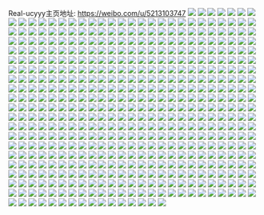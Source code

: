 Real-ucyyy主页地址: https://weibo.com/u/5213103747 
![](https://wx4.sinaimg.cn/mw2000/005GNEqvly1h90xjglosrj33342bcb2b.jpg) 
![](https://wx4.sinaimg.cn/mw2000/005GNEqvly1h90xin115pj315o3y8kjl.jpg) 
![](https://wx4.sinaimg.cn/mw2000/005GNEqvly1h90xioyp9nj30uk5xnkjm.jpg) 
![](https://wx4.sinaimg.cn/mw2000/005GNEqvly1h90xiy4z4sj32bc334qv5.jpg) 
![](https://wx4.sinaimg.cn/mw2000/005GNEqvly1h90xixemjkj32bc334x6p.jpg) 
![](https://wx4.sinaimg.cn/mw2000/005GNEqvly1h90xiqu295j32bc334e82.jpg) 
![](https://wx4.sinaimg.cn/mw2000/005GNEqvly1h90xirsni1j32bc3344qq.jpg) 
![](https://wx4.sinaimg.cn/mw2000/005GNEqvly1h90xj084mpj31400u04ao.jpg) 
![](https://wx4.sinaimg.cn/mw2000/005GNEqvly1h90xiultlpj33342bce82.jpg) 
![](https://wx4.sinaimg.cn/mw2000/005GNEqvly1h90xisuhm4j32bc334x6p.jpg) 
![](https://wx4.sinaimg.cn/mw2000/005GNEqvly1h90xitn9mej32bc334hdt.jpg) 
![](https://wx4.sinaimg.cn/mw2000/005GNEqvly1h90xivcz04j32bc334e81.jpg) 
![](https://wx4.sinaimg.cn/mw2000/005GNEqvly1h90xiw9igsj32bc3347wi.jpg) 
![](https://wx4.sinaimg.cn/mw2000/005GNEqvly1h90xizr36cj32bc3347wj.jpg) 
![](https://wx4.sinaimg.cn/mw2000/005GNEqvly1h90xj0l65aj30om1hcan5.jpg) 
![](https://wx4.sinaimg.cn/mw2000/005GNEqvly1h90xj16bp6j31400u00y6.jpg) 
![](https://wx4.sinaimg.cn/mw2000/005GNEqvly1h90xj1u6erj33342bcnpd.jpg) 
![](https://wx4.sinaimg.cn/mw2000/005GNEqvly1h90xj2u2cqj33342bc7wi.jpg) 
![](https://wx4.sinaimg.cn/mw2000/005GNEqvly1h8oac8srnwj30u0140tl2.jpg) 
![](https://wx4.sinaimg.cn/mw2000/005GNEqvly1h8m4db58a7j30u0140whz.jpg) 
![](https://wx4.sinaimg.cn/mw2000/005GNEqvly1h8m4dbm2thj30u0140jvz.jpg) 
![](https://wx4.sinaimg.cn/mw2000/005GNEqvly1h8m4dc5hr2j31400u07bw.jpg) 
![](https://wx4.sinaimg.cn/mw2000/005GNEqvly1h8m4dcl62qj30u0140jwz.jpg) 
![](https://wx4.sinaimg.cn/mw2000/005GNEqvly1h8m4dd1dmej31400u0n33.jpg) 
![](https://wx4.sinaimg.cn/mw2000/005GNEqvly1h8m4gp9rhqj31400u0q6b.jpg) 
![](https://wx4.sinaimg.cn/mw2000/005GNEqvly1h8m4ddfxqdj30u0140got.jpg) 
![](https://wx4.sinaimg.cn/mw2000/005GNEqvly1h8m4de0gs4j30u014077h.jpg) 
![](https://wx4.sinaimg.cn/mw2000/005GNEqvly1h8m4ejxhgfj31hc0omgqg.jpg) 
![](https://wx4.sinaimg.cn/mw2000/005GNEqvly1h8m4defkupj30u0140gr3.jpg) 
![](https://wx4.sinaimg.cn/mw2000/005GNEqvly1h8m4descmsj31400u078z.jpg) 
![](https://wx4.sinaimg.cn/mw2000/005GNEqvly1h8m4dfihmyj30u014011b.jpg) 
![](https://wx4.sinaimg.cn/mw2000/005GNEqvly1h8m4dfv1r9j31400u0dk7.jpg) 
![](https://wx4.sinaimg.cn/mw2000/005GNEqvly1h8m4dgneltj30u0140n1r.jpg) 
![](https://wx4.sinaimg.cn/mw2000/005GNEqvly1h8m4dh359oj31400u07b5.jpg) 
![](https://wx4.sinaimg.cn/mw2000/005GNEqvly1h8m4eko3g2j30u01400y2.jpg) 
![](https://wx4.sinaimg.cn/mw2000/005GNEqvly1h8m4el67d0j30u0140acy.jpg) 
![](https://wx4.sinaimg.cn/mw2000/005GNEqvly1h8m4elljzoj30u014043y.jpg) 
![](https://wx4.sinaimg.cn/mw2000/005GNEqvly1h8gduqnuklj30u0140afr.jpg) 
![](https://wx4.sinaimg.cn/mw2000/005GNEqvly1h8gdur3navj30u0140q6c.jpg) 
![](https://wx4.sinaimg.cn/mw2000/005GNEqvly1h8gdurh87fj31400u0dib.jpg) 
![](https://wx4.sinaimg.cn/mw2000/005GNEqvly1h8gduruss5j30u0140n1q.jpg) 
![](https://wx4.sinaimg.cn/mw2000/005GNEqvly1h8gduqa6mhj30u015tn50.jpg) 
![](https://wx4.sinaimg.cn/mw2000/005GNEqvly1h8gdwinbifj30u01400yv.jpg) 
![](https://wx4.sinaimg.cn/mw2000/005GNEqvly1h8gdwiy9zvj31400u076z.jpg) 
![](https://wx4.sinaimg.cn/mw2000/005GNEqvly1h8gdwjgzidj30u0140jvg.jpg) 
![](https://wx4.sinaimg.cn/mw2000/005GNEqvly1h8gdwjz3nfj30u0140n3w.jpg) 
![](https://wx4.sinaimg.cn/mw2000/005GNEqvly1h89msdqx9nj30u0140tm7.jpg) 
![](https://wx4.sinaimg.cn/mw2000/005GNEqvly1h89mseetsjj30u0140gzz.jpg) 
![](https://wx4.sinaimg.cn/mw2000/005GNEqvly1h89msfqlksj32bc334b2a.jpg) 
![](https://wx4.sinaimg.cn/mw2000/005GNEqvly1h89msmiogvj33k02o0hdv.jpg) 
![](https://wx4.sinaimg.cn/mw2000/005GNEqvly1h89mss40c7j32bc3344qq.jpg) 
![](https://wx4.sinaimg.cn/mw2000/005GNEqvly1h89msxsq8ej33342bcu0y.jpg) 
![](https://wx4.sinaimg.cn/mw2000/005GNEqvly1h89mt2xovtj32bc3341ky.jpg) 
![](https://wx4.sinaimg.cn/mw2000/005GNEqvly1h89mt9amfjj32bc334npe.jpg) 
![](https://wx4.sinaimg.cn/mw2000/005GNEqvly1h89mtl3yb1j32bc334b2a.jpg) 
![](https://wx4.sinaimg.cn/mw2000/005GNEqvly1h89mtlreynj31hc0omtgd.jpg) 
![](https://wx4.sinaimg.cn/mw2000/005GNEqvly1h89mtpvq3bj32bc334b2b.jpg) 
![](https://wx4.sinaimg.cn/mw2000/005GNEqvly1h89mtvjuazj32b0340u0x.jpg) 
![](https://wx4.sinaimg.cn/mw2000/005GNEqvly1h89mtzk44oj329l340x6p.jpg) 
![](https://wx4.sinaimg.cn/mw2000/005GNEqvly1h89mu0ozgmj30u0140gwx.jpg) 
![](https://wx4.sinaimg.cn/mw2000/005GNEqvly1h89mu2if67j33342bcqv6.jpg) 
![](https://wx4.sinaimg.cn/mw2000/005GNEqvly1h89muarh45j32bc334b2a.jpg) 
![](https://wx4.sinaimg.cn/mw2000/005GNEqvly1h89muccejkj33342bcb2b.jpg) 
![](https://wx4.sinaimg.cn/mw2000/005GNEqvly1h89mudi4ctj30u0140k26.jpg) 
![](https://wx4.sinaimg.cn/mw2000/005GNEqvly1h7syxduov3j30u0140n5q.jpg) 
![](https://wx4.sinaimg.cn/mw2000/005GNEqvly1h7syxdjq68j30u014011h.jpg) 
![](https://wx4.sinaimg.cn/mw2000/005GNEqvly1h7sca38lz4j30u014011h.jpg) 
![](https://wx4.sinaimg.cn/mw2000/005GNEqvly1h7scaah6coj32bc334e82.jpg) 
![](https://wx4.sinaimg.cn/mw2000/005GNEqvly1h7sca3tbl4j32tc240e81.jpg) 
![](https://wx4.sinaimg.cn/mw2000/005GNEqvly1h7sca4xv8rj33342bchdu.jpg) 
![](https://wx4.sinaimg.cn/mw2000/005GNEqvly1h7sca5hn8kj30u00u0qbu.jpg) 
![](https://wx4.sinaimg.cn/mw2000/005GNEqvly1h7sca6k7voj33342bcb2a.jpg) 
![](https://wx4.sinaimg.cn/mw2000/005GNEqvly1h7sca80ysoj32o03k0qv6.jpg) 
![](https://wx4.sinaimg.cn/mw2000/005GNEqvly1h7sca8icxvj30om1hcwmk.jpg) 
![](https://wx4.sinaimg.cn/mw2000/005GNEqvly1h7sca9cfccj32bc3344qq.jpg) 
![](https://wx4.sinaimg.cn/mw2000/005GNEqvly1h7godma1k5j30u00wj0tw.jpg) 
![](https://wx4.sinaimg.cn/mw2000/005GNEqvly1h7godmlcd2j30u01t0n00.jpg) 
![](https://wx4.sinaimg.cn/mw2000/005GNEqvly1h79kdbxx81j33342bcu0x.jpg) 
![](https://wx4.sinaimg.cn/mw2000/005GNEqvly1h79kdckf82j33342bctbe.jpg) 
![](https://wx4.sinaimg.cn/mw2000/005GNEqvly1h79kdd9yw0j33342bc1ky.jpg) 
![](https://wx4.sinaimg.cn/mw2000/005GNEqvly1h79kddnbrpj30u014075l.jpg) 
![](https://wx4.sinaimg.cn/mw2000/005GNEqvly1h6mrsz7fpmj32tc240hdv.jpg) 
![](https://wx4.sinaimg.cn/mw2000/005GNEqvly1h6mrt0xwxbj32tc240qv6.jpg) 
![](https://wx4.sinaimg.cn/mw2000/005GNEqvly1h6mrt1gf2qj31400u0gvt.jpg) 
![](https://wx4.sinaimg.cn/mw2000/005GNEqvly1h6mrt37jmqj33402c04fq.jpg) 
![](https://wx4.sinaimg.cn/mw2000/005GNEqvly1h6mrt4583gj33342bc0xw.jpg) 
![](https://wx4.sinaimg.cn/mw2000/005GNEqvly1h6mrt6jsu2j33342bcb29.jpg) 
![](https://wx4.sinaimg.cn/mw2000/005GNEqvly1h6mrt6zgk6j31400u04bj.jpg) 
![](https://wx4.sinaimg.cn/mw2000/005GNEqvly1h6mrt7mbb3j32bc334hdt.jpg) 
![](https://wx4.sinaimg.cn/mw2000/005GNEqvly1h6mrt8e9y5j32tc240npd.jpg) 
![](https://wx4.sinaimg.cn/mw2000/005GNEqvly1h6kx5dwt8oj32bc334au3.jpg) 
![](https://wx4.sinaimg.cn/mw2000/005GNEqvly1h6kx5eb6muj31400u0gyj.jpg) 
![](https://wx4.sinaimg.cn/mw2000/005GNEqvly1h6kx5fmqjmj33342bckjm.jpg) 
![](https://wx4.sinaimg.cn/mw2000/005GNEqvly1h6kx5g277ij30u00mk0ue.jpg) 
![](https://wx4.sinaimg.cn/mw2000/005GNEqvly1h6kx5gfhbnj31400u0abf.jpg) 
![](https://wx4.sinaimg.cn/mw2000/005GNEqvly1h6kx5gpyhij30u0140wn7.jpg) 
![](https://wx4.sinaimg.cn/mw2000/005GNEqvly1h6kx5i37saj32bc334aet.jpg) 
![](https://wx4.sinaimg.cn/mw2000/005GNEqvly1h6kx5j5m3sj32bc334n18.jpg) 
![](https://wx4.sinaimg.cn/mw2000/005GNEqvly1h6kx5jk4wbj30u01t0wkj.jpg) 
![](https://wx4.sinaimg.cn/mw2000/005GNEqvly1h6kx5kwta9j33342bcwqw.jpg) 
![](https://wx4.sinaimg.cn/mw2000/005GNEqvly1h6kx5n2xm3j32bc334npe.jpg) 
![](https://wx4.sinaimg.cn/mw2000/005GNEqvly1h6kx5o8vx3j33342bcdpj.jpg) 
![](https://wx4.sinaimg.cn/mw2000/005GNEqvly1h6kx67bh5qj30u01t0n08.jpg) 
![](https://wx4.sinaimg.cn/mw2000/005GNEqvly1h6ei6hwi2nj31400u0dt7.jpg) 
![](https://wx4.sinaimg.cn/mw2000/005GNEqvly1h6ei6ib269j31400u0mzh.jpg) 
![](https://wx4.sinaimg.cn/mw2000/005GNEqvly1h6ei6incvlj30qo0u0t98.jpg) 
![](https://wx4.sinaimg.cn/mw2000/005GNEqvly1h5kg87iix9j31be0zkwp5.jpg) 
![](https://wx4.sinaimg.cn/mw2000/005GNEqvly1h5kg87sqd2j30vv0zk486.jpg) 
![](https://wx4.sinaimg.cn/mw2000/005GNEqvly1h58z1zzfsuj30u00u4ago.jpg) 
![](https://wx4.sinaimg.cn/mw2000/005GNEqvly1h538n3wvwzj31r80zkdnr.jpg) 
![](https://wx4.sinaimg.cn/mw2000/005GNEqvly1h538n4v27xj33342bcb29.jpg) 
![](https://wx4.sinaimg.cn/mw2000/005GNEqvly1h538n59vj5j30u00e6ado.jpg) 
![](https://wx4.sinaimg.cn/mw2000/005GNEqvly1h538n5y10nj32gu1xex6p.jpg) 
![](https://wx4.sinaimg.cn/mw2000/005GNEqvly1h538n6a4qwj30u01t0q9s.jpg) 
![](https://wx4.sinaimg.cn/mw2000/005GNEqvly1h538n6h0euj30u00hejx9.jpg) 
![](https://wx4.sinaimg.cn/mw2000/005GNEqvly1h538n6p34wj30u01t0gsf.jpg) 
![](https://wx4.sinaimg.cn/mw2000/005GNEqvly1h538n8c498j33342bcx6q.jpg) 
![](https://wx4.sinaimg.cn/mw2000/005GNEqvly1h538n9ulwgj31hc0ongww.jpg) 
![](https://wx4.sinaimg.cn/mw2000/005GNEqvly1h538na77r3j30u01t0gvt.jpg) 
![](https://wx4.sinaimg.cn/mw2000/005GNEqvly1h538o2jq37j32bc334qv6.jpg) 
![](https://wx4.sinaimg.cn/mw2000/005GNEqvly1h538o35858j30on1hck6a.jpg) 
![](https://wx4.sinaimg.cn/mw2000/005GNEqvly1h538o44c7aj33342bc7wi.jpg) 
![](https://wx4.sinaimg.cn/mw2000/005GNEqvly1h4z5tcm298j30u01t07cw.jpg) 
![](https://wx4.sinaimg.cn/mw2000/005GNEqvly1h4v4qn2zbbj31be0zkwou.jpg) 
![](https://wx4.sinaimg.cn/mw2000/005GNEqvly1h4pyzk6ydij30u01t0n1w.jpg) 
![](https://wx4.sinaimg.cn/mw2000/005GNEqvly1h4kn1nvzesj30u019qdnc.jpg) 
![](https://wx4.sinaimg.cn/mw2000/005GNEqvly1h3rpk7gql8j30wv0pwdns.jpg) 
![](https://wx4.sinaimg.cn/mw2000/005GNEqvly1h234g38zejj30u01hcqe3.jpg) 
![](https://wx4.sinaimg.cn/mw2000/005GNEqvly1h1nfqekba4j33342bc1ky.jpg) 
![](https://wx4.sinaimg.cn/mw2000/005GNEqvly1h1byj7n9vgj31z418g7wh.jpg) 
![](https://wx4.sinaimg.cn/mw2000/005GNEqvly1gzjrt6ddqhj30zk1ben5h.jpg) 
![](https://wx4.sinaimg.cn/mw2000/005GNEqvly1gymkausux2j33342bcx6p.jpg) 
![](https://wx4.sinaimg.cn/mw2000/005GNEqvly1gymkawaix0j33342bc7wj.jpg) 
![](https://wx4.sinaimg.cn/mw2000/005GNEqvly1gymkaxxopvj31jt22eqv6.jpg) 
![](https://wx4.sinaimg.cn/mw2000/005GNEqvly1gymkaz5rxuj33342bc1kz.jpg) 
![](https://wx4.sinaimg.cn/mw2000/005GNEqvly1gymkazlwffj30u0140qfn.jpg) 
![](https://wx4.sinaimg.cn/mw2000/005GNEqvly1gymkb0gp75j32bc334hdu.jpg) 
![](https://wx4.sinaimg.cn/mw2000/005GNEqvly1gymkb1ufsgj32bc334e82.jpg) 
![](https://wx4.sinaimg.cn/mw2000/005GNEqvly1gymkb4jyjwj33342bchdw.jpg) 
![](https://wx4.sinaimg.cn/mw2000/005GNEqvly1gymkb56bqgj30u01407o4.jpg) 
![](https://wx4.sinaimg.cn/mw2000/005GNEqvly1gymkb67mt6j30on1hcjz3.jpg) 
![](https://wx4.sinaimg.cn/mw2000/005GNEqvly1gymkb70hzdj31hc0onn71.jpg) 
![](https://wx4.sinaimg.cn/mw2000/005GNEqvly1gymkb78ma5j30u01400zy.jpg) 
![](https://wx4.sinaimg.cn/mw2000/005GNEqvly1gymkb83128j33342bcnpe.jpg) 
![](https://wx4.sinaimg.cn/mw2000/005GNEqvly1gymkb8zi8kj31jk2b4qv5.jpg) 
![](https://wx4.sinaimg.cn/mw2000/005GNEqvly1gymkb9ao3tj31400u0tfj.jpg) 
![](https://wx4.sinaimg.cn/mw2000/005GNEqvly1gymkba1mcmj33342bce82.jpg) 
![](https://wx4.sinaimg.cn/mw2000/005GNEqvly1gymkbae0u0j31400u0q8g.jpg) 
![](https://wx4.sinaimg.cn/mw2000/005GNEqvly1gymkbb3d9bj33342bc000.jpg) 
![](https://wx4.sinaimg.cn/mw2000/005GNEqvly1gvhfl4u93qj61t00u014802.jpg) 
![](https://wx4.sinaimg.cn/mw2000/005GNEqvly1gurovctokuj61400u0dr202.jpg) 
![](https://wx4.sinaimg.cn/mw2000/005GNEqvly1gufbweqczwj62bc334hdu02.jpg) 
![](https://wx4.sinaimg.cn/mw2000/005GNEqvly1gufbwhdxcfj32bc334kjm.jpg) 
![](https://wx4.sinaimg.cn/mw2000/005GNEqvly1gu0c09yv5sj60u014079f02.jpg) 
![](https://wx4.sinaimg.cn/mw2000/005GNEqvly1gs3symcjn0j60u01t0qdz02.jpg) 
![](https://wx4.sinaimg.cn/mw2000/005GNEqvly1gr9zkl6c73j30u01t0djz.jpg) 
![](https://wx4.sinaimg.cn/mw2000/005GNEqvly1gr9zlhrpnyj30w70u047d.jpg) 
![](https://wx4.sinaimg.cn/mw2000/005GNEqvly1gqzmizev8yj30u01407nz.jpg) 
![](https://wx4.sinaimg.cn/mw2000/005GNEqvly1gqzmizykcfj30u0140dyh.jpg) 
![](https://wx4.sinaimg.cn/mw2000/005GNEqvly1gqzmj2jyg5j32bc334u0x.jpg) 
![](https://wx4.sinaimg.cn/mw2000/005GNEqvly1gpqnji83j4j33342bcu0y.jpg) 
![](https://wx4.sinaimg.cn/mw2000/005GNEqvly1gpqnjjb5yej33342bcu0x.jpg) 
![](https://wx4.sinaimg.cn/mw2000/005GNEqvly1gpqnjkcllnj33342bc7wi.jpg) 
![](https://wx4.sinaimg.cn/mw2000/005GNEqvly1gpqnjn4mgyj30r60cjwgg.jpg) 
![](https://wx4.sinaimg.cn/mw2000/005GNEqvly1gpqnjo2yrdj33342bc7wi.jpg) 
![](https://wx4.sinaimg.cn/mw2000/005GNEqvly1gpqnk1ytdfj30u0140h7w.jpg) 
![](https://wx4.sinaimg.cn/mw2000/005GNEqvly1gpjnfswrwtj30u01404qp.jpg) 
![](https://wx4.sinaimg.cn/mw2000/005GNEqvly1gpgtdwwadij30u0140dyx.jpg) 
![](https://wx4.sinaimg.cn/mw2000/005GNEqvly1gp91afa4uej30u0140gsb.jpg) 
![](https://wx4.sinaimg.cn/mw2000/005GNEqvly1gp91afxiw6j31400u0afi.jpg) 
![](https://wx4.sinaimg.cn/mw2000/005GNEqvly1gp5pu6kvzej31400u00wc.jpg) 
![](https://wx4.sinaimg.cn/mw2000/005GNEqvly1gp5pu7atpoj30u014078w.jpg) 
![](https://wx4.sinaimg.cn/mw2000/005GNEqvly1gp5pu7ni5fj30u01t0doh.jpg) 
![](https://wx4.sinaimg.cn/mw2000/005GNEqvly1gp5pu8d3fyj30u0140ae7.jpg) 
![](https://wx4.sinaimg.cn/mw2000/005GNEqvly1gp5pu927npj30u00u0jvu.jpg) 
![](https://wx4.sinaimg.cn/mw2000/005GNEqvly1gp5pu9ongzj31400u0wj1.jpg) 
![](https://wx4.sinaimg.cn/mw2000/005GNEqvly1gox4by0uf5j30u01407a8.jpg) 
![](https://wx4.sinaimg.cn/mw2000/005GNEqvly1gox4bze26uj30gj0r377e.jpg) 
![](https://wx4.sinaimg.cn/mw2000/005GNEqvly1gox4en970dj30u014077e.jpg) 
![](https://wx4.sinaimg.cn/mw2000/005GNEqvly1gox4evawbvj30u014042a.jpg) 
![](https://wx4.sinaimg.cn/mw2000/005GNEqvly1gox4evpa4gj317u0oowkk.jpg) 
![](https://wx4.sinaimg.cn/mw2000/005GNEqvly1gox4f3f1zdj30u0140afg.jpg) 
![](https://wx4.sinaimg.cn/mw2000/005GNEqvly1govarae2sqj30u014077e.jpg) 
![](https://wx4.sinaimg.cn/mw2000/005GNEqvly1govarb2gcoj30u01huter.jpg) 
![](https://wx4.sinaimg.cn/mw2000/005GNEqvly1gom0jmibqlj32bc334x6p.jpg) 
![](https://wx4.sinaimg.cn/mw2000/005GNEqvly1gom0jo461yj33342bcx6p.jpg) 
![](https://wx4.sinaimg.cn/mw2000/005GNEqvly1gom0jpo20rj33342bcb2b.jpg) 
![](https://wx4.sinaimg.cn/mw2000/005GNEqvly1gom0jqw3v6j32bc334x6r.jpg) 
![](https://wx4.sinaimg.cn/mw2000/005GNEqvly1godzr2kkkfj31a229vkfr.jpg) 
![](https://wx4.sinaimg.cn/mw2000/005GNEqvly1godzr3ay53j30vq16c1kx.jpg) 
![](https://wx4.sinaimg.cn/mw2000/005GNEqvly1godzr4405aj31c21c2b29.jpg) 
![](https://wx4.sinaimg.cn/mw2000/005GNEqvly1godzr4yud3j315o15oe81.jpg) 
![](https://wx4.sinaimg.cn/mw2000/005GNEqvly1godzr5w2bkj315o15o7wh.jpg) 
![](https://wx4.sinaimg.cn/mw2000/005GNEqvly1godzr67t9oj30u00u07hl.jpg) 
![](https://wx4.sinaimg.cn/mw2000/005GNEqvly1godzr7dudwj315o1jke81.jpg) 
![](https://wx4.sinaimg.cn/mw2000/005GNEqvly1godzr81se9j315o1jkb29.jpg) 
![](https://wx4.sinaimg.cn/mw2000/005GNEqvly1godzr8sxt3j315o1jkhdt.jpg) 
![](https://wx4.sinaimg.cn/mw2000/005GNEqvly1go8tyjyhptj30zk0qota7.jpg) 
![](https://wx4.sinaimg.cn/mw2000/005GNEqvly1go0pz2t5qjj30u01t0n07.jpg) 
![](https://wx4.sinaimg.cn/mw2000/005GNEqvly1gmm9dpr040j30u00zwaeu.jpg) 
![](https://wx4.sinaimg.cn/mw2000/005GNEqvly1gmm9dqf0vvj30ho0x3jta.jpg) 
![](https://wx4.sinaimg.cn/mw2000/005GNEqvly1gmm9drar6uj30u0140n03.jpg) 
![](https://wx4.sinaimg.cn/mw2000/005GNEqvly1gmm9dscw4bj30u0140jwv.jpg) 
![](https://wx4.sinaimg.cn/mw2000/005GNEqvly1gmm9dx5jlgj31400u00vh.jpg) 
![](https://wx4.sinaimg.cn/mw2000/005GNEqvly1gmm9du6wm2j30u014041g.jpg) 
![](https://wx4.sinaimg.cn/mw2000/005GNEqvly1gmm9duyo25j30tu106dkb.jpg) 
![](https://wx4.sinaimg.cn/mw2000/005GNEqvly1gmm9dybcp7j30u00xrgo2.jpg) 
![](https://wx4.sinaimg.cn/mw2000/005GNEqvly1gmm9erhbc9j30j60j6jsp.jpg) 
![](https://wx4.sinaimg.cn/mw2000/005GNEqvly1gm8pezmra6j33342bckjl.jpg) 
![](https://wx4.sinaimg.cn/mw2000/005GNEqvly1gm8pf09786j33342bckdd.jpg) 
![](https://wx4.sinaimg.cn/mw2000/005GNEqvly1gm8pf1ctk5j30on1hcwx6.jpg) 
![](https://wx4.sinaimg.cn/mw2000/005GNEqvly1gm8pf2oy0kj32bc334b2a.jpg) 
![](https://wx4.sinaimg.cn/mw2000/005GNEqvly1gm8pf3p03lj30u0140b29.jpg) 
![](https://wx4.sinaimg.cn/mw2000/005GNEqvly1gm8pf4q6ugj30u0140b29.jpg) 
![](https://wx4.sinaimg.cn/mw2000/005GNEqvgy1gm4wcgknpoj315o1jkx6q.jpg) 
![](https://wx4.sinaimg.cn/mw2000/005GNEqvly1gm2e1v0pqfj30u01t04et.jpg) 
![](https://wx4.sinaimg.cn/mw2000/005GNEqvly1gltj2m5f3bj30u010d0x8.jpg) 
![](https://wx4.sinaimg.cn/mw2000/005GNEqvly1gltj2n1waij30u00z7djy.jpg) 
![](https://wx4.sinaimg.cn/mw2000/005GNEqvly1gltj2o29oyj30u01t0786.jpg) 
![](https://wx4.sinaimg.cn/mw2000/005GNEqvly1glnerl37eoj31400u0dka.jpg) 
![](https://wx4.sinaimg.cn/mw2000/005GNEqvly1glnepqfix0j30u00vhwgv.jpg) 
![](https://wx4.sinaimg.cn/mw2000/005GNEqvly1glneprgac0j31400u0wpb.jpg) 
![](https://wx4.sinaimg.cn/mw2000/005GNEqvly1glneps4ub2j30u0140dlf.jpg) 
![](https://wx4.sinaimg.cn/mw2000/005GNEqvly1glnepsu9zvj30u0140te8.jpg) 
![](https://wx4.sinaimg.cn/mw2000/005GNEqvly1glnepthzmej31400u0dlf.jpg) 
![](https://wx4.sinaimg.cn/mw2000/005GNEqvly1glnepuenfrj30u0140q93.jpg) 
![](https://wx4.sinaimg.cn/mw2000/005GNEqvly1glnepv7tblj31ga0u0wmh.jpg) 
![](https://wx4.sinaimg.cn/mw2000/005GNEqvly1glnepwf7o8j30u0140dla.jpg) 
![](https://wx4.sinaimg.cn/mw2000/005GNEqvly1glnepxg1d1j30u0140qa5.jpg) 
![](https://wx4.sinaimg.cn/mw2000/005GNEqvly1glnepy2hn7j30u0140wlo.jpg) 
![](https://wx4.sinaimg.cn/mw2000/005GNEqvly1glnepymmicj30u0140104.jpg) 
![](https://wx4.sinaimg.cn/mw2000/005GNEqvly1glnepzgo19j31400u0ds0.jpg) 
![](https://wx4.sinaimg.cn/mw2000/005GNEqvly1glneq07u4hj31400u0tfh.jpg) 
![](https://wx4.sinaimg.cn/mw2000/005GNEqvly1gl6c4v4hjrj31uy2sy7wj.jpg) 
![](https://wx4.sinaimg.cn/mw2000/005GNEqvly1gl6c4wzrb5j34g03bke85.jpg) 
![](https://wx4.sinaimg.cn/mw2000/005GNEqvly1gl6c4ympd7j32bc334hdv.jpg) 
![](https://wx4.sinaimg.cn/mw2000/005GNEqvly1gkzdxkq1r2j30u0140n10.jpg) 
![](https://wx4.sinaimg.cn/mw2000/005GNEqvly1gkzdxlc99qj30u0140wi6.jpg) 
![](https://wx4.sinaimg.cn/mw2000/005GNEqvly1gkzdxlxbkuj30u0140taq.jpg) 
![](https://wx4.sinaimg.cn/mw2000/005GNEqvly1gkzdxmd0afj31400u00ve.jpg) 
![](https://wx4.sinaimg.cn/mw2000/005GNEqvly1gkzdxmxkudj30u0140acl.jpg) 
![](https://wx4.sinaimg.cn/mw2000/005GNEqvly1gkzdxno2pcj30u0140gom.jpg) 
![](https://wx4.sinaimg.cn/mw2000/005GNEqvly1gkzdxos4chj31400u0ten.jpg) 
![](https://wx4.sinaimg.cn/mw2000/005GNEqvly1gkzdxpmf93j30u00u078b.jpg) 
![](https://wx4.sinaimg.cn/mw2000/005GNEqvly1gkzdxqyli8j30u014043y.jpg) 
![](https://wx4.sinaimg.cn/mw2000/005GNEqvly1gkq6ygvdxqj30u01t0jwl.jpg) 
![](https://wx4.sinaimg.cn/mw2000/005GNEqvly1gknlcrjwqqj30u0140dqo.jpg) 
![](https://wx4.sinaimg.cn/mw2000/005GNEqvly1gknlcsheckj30u0140q6b.jpg) 
![](https://wx4.sinaimg.cn/mw2000/005GNEqvly1gknlct6sk7j30u014079l.jpg) 
![](https://wx4.sinaimg.cn/mw2000/005GNEqvly1gknlctve2hj30u01400vf.jpg) 
![](https://wx4.sinaimg.cn/mw2000/005GNEqvly1gknlcunnlnj30u0140q80.jpg) 
![](https://wx4.sinaimg.cn/mw2000/005GNEqvly1gknld7x1f2j30u01070xc.jpg) 
![](https://wx4.sinaimg.cn/mw2000/005GNEqvly1gknlcvas85j30u01hc42a.jpg) 
![](https://wx4.sinaimg.cn/mw2000/005GNEqvly1gknlcw44dkj30u01400wi.jpg) 
![](https://wx4.sinaimg.cn/mw2000/005GNEqvly1gknlcx2zk4j30u0140475.jpg) 
![](https://wx4.sinaimg.cn/mw2000/005GNEqvly1gknlcxvgeqj30u0140dkp.jpg) 
![](https://wx4.sinaimg.cn/mw2000/005GNEqvly1gknlet22x0j30r612tqb6.jpg) 
![](https://wx4.sinaimg.cn/mw2000/005GNEqvly1gkin9ybun5j30u0140wia.jpg) 
![](https://wx4.sinaimg.cn/mw2000/005GNEqvly1gki5o59i2jj31vr2ioe83.jpg) 
![](https://wx4.sinaimg.cn/mw2000/005GNEqvly1gki5o74g7fj31vr2iokjn.jpg) 
![](https://wx4.sinaimg.cn/mw2000/005GNEqvly1gki5o9ni6ej31vr2iou0z.jpg) 
![](https://wx4.sinaimg.cn/mw2000/005GNEqvly1gki5od5tqxj33342bc4qt.jpg) 
![](https://wx4.sinaimg.cn/mw2000/005GNEqvly1gki5of6magj33342bc1l1.jpg) 
![](https://wx4.sinaimg.cn/mw2000/005GNEqvly1gki5ogwztij33bk4g0b2d.jpg) 
![](https://wx4.sinaimg.cn/mw2000/005GNEqvly1gki5oilas7j33bk4g07wk.jpg) 
![](https://wx4.sinaimg.cn/mw2000/005GNEqvly1gki5okfzwaj32io1w0qv6.jpg) 
![](https://wx4.sinaimg.cn/mw2000/005GNEqvly1gki5olfmdgj32bc334hdu.jpg) 
![](https://wx4.sinaimg.cn/mw2000/005GNEqvly1gkdk9x1tnfj30u019016s.jpg) 
![](https://wx4.sinaimg.cn/mw2000/005GNEqvly1gkdk9xms0ij315o1jkx6p.jpg) 
![](https://wx4.sinaimg.cn/mw2000/005GNEqvly1gkdk9xz2cnj30u0140gvl.jpg) 
![](https://wx4.sinaimg.cn/mw2000/005GNEqvly1gkdk9ylokij315o1jkhdt.jpg) 
![](https://wx4.sinaimg.cn/mw2000/005GNEqvly1gkdk9z9lhgj315o1jl7wh.jpg) 
![](https://wx4.sinaimg.cn/mw2000/005GNEqvly1gkdk9zn71dj30u01hcwxd.jpg) 
![](https://wx4.sinaimg.cn/mw2000/005GNEqvly1gkdka0rugwj31jk15o4qq.jpg) 
![](https://wx4.sinaimg.cn/mw2000/005GNEqvly1gkdka1dyy5j315o1jk1kx.jpg) 
![](https://wx4.sinaimg.cn/mw2000/005GNEqvly1gkdka1rs0cj30k60k60uf.jpg) 
![](https://wx4.sinaimg.cn/mw2000/005GNEqvly1gk4vi2fo3oj31400u0dig.jpg) 
![](https://wx4.sinaimg.cn/mw2000/005GNEqvgy1gjur0egzjxj31130vb15x.jpg) 
![](https://wx4.sinaimg.cn/mw2000/005GNEqvgy1gjr0e4zmakj30u01t018b.jpg) 
![](https://wx4.sinaimg.cn/mw2000/005GNEqvly1gjp4u43b9ej30u01t00vf.jpg) 
![](https://wx4.sinaimg.cn/mw2000/005GNEqvly1gjp4u4kkkwj30u01t0ju1.jpg) 
![](https://wx4.sinaimg.cn/mw2000/005GNEqvly1gjp4u6e4cqj30u01t0tbc.jpg) 
![](https://wx4.sinaimg.cn/mw2000/005GNEqvly1gjmr2g0zj4j30u0140gnp.jpg) 
![](https://wx4.sinaimg.cn/mw2000/005GNEqvly1gjmr2gsvctj30u0140afv.jpg) 
![](https://wx4.sinaimg.cn/mw2000/005GNEqvly1gjmr2hcy7oj30u014042y.jpg) 
![](https://wx4.sinaimg.cn/mw2000/005GNEqvly1gjmr2hn4i6j30pn140gp1.jpg) 
![](https://wx4.sinaimg.cn/mw2000/005GNEqvly1gjmr2i4chyj30u0101446.jpg) 
![](https://wx4.sinaimg.cn/mw2000/005GNEqvly1gjmr2iq2p7j30u0140djh.jpg) 
![](https://wx4.sinaimg.cn/mw2000/005GNEqvly1gjmr2jd93cj30u0140zoy.jpg) 
![](https://wx4.sinaimg.cn/mw2000/005GNEqvly1gjmr2jxwitj30u0140q69.jpg) 
![](https://wx4.sinaimg.cn/mw2000/005GNEqvly1gjmr2kihfej30u0140adq.jpg) 
![](https://wx4.sinaimg.cn/mw2000/005GNEqvly1gjmemrip1ij30u0101446.jpg) 
![](https://wx4.sinaimg.cn/mw2000/005GNEqvly1gj4he5e0mtj30u0140jwr.jpg) 
![](https://wx4.sinaimg.cn/mw2000/005GNEqvly1gj4he5txp9j30qa140gx5.jpg) 
![](https://wx4.sinaimg.cn/mw2000/005GNEqvly1gj4he6wncxj32bc3344qq.jpg) 
![](https://wx4.sinaimg.cn/mw2000/005GNEqvly1gj4he7daqdj31400u0wkk.jpg) 
![](https://wx4.sinaimg.cn/mw2000/005GNEqvly1gj4he7obnij30u0140k89.jpg) 
![](https://wx4.sinaimg.cn/mw2000/005GNEqvly1gj4he8l28xj33342bckjm.jpg) 
![](https://wx4.sinaimg.cn/mw2000/005GNEqvly1gj4hebkw49j31w02ioqv8.jpg) 
![](https://wx4.sinaimg.cn/mw2000/005GNEqvly1gj4heem20rj32bc2lt1kz.jpg) 
![](https://wx4.sinaimg.cn/mw2000/005GNEqvly1gj4hegjx3qj32bc3341ky.jpg) 
![](https://wx4.sinaimg.cn/mw2000/005GNEqvly1gizn7o28y6j30u01t0dh8.jpg) 
![](https://wx4.sinaimg.cn/mw2000/005GNEqvly1gizoulry0uj30u01t0te3.jpg) 
![](https://wx4.sinaimg.cn/mw2000/005GNEqvly1gisfmnq386j30u00wejtk.jpg) 
![](https://wx4.sinaimg.cn/mw2000/005GNEqvly1gisfmo9flbj30n71403zv.jpg) 
![](https://wx4.sinaimg.cn/mw2000/005GNEqvly1gilkz7l2u8j30w50u0afd.jpg) 
![](https://wx4.sinaimg.cn/mw2000/005GNEqvly1ghrcpjozdej30r60m0tfv.jpg) 
![](https://wx4.sinaimg.cn/mw2000/005GNEqvly1ghrcpk1amhj310l0scafj.jpg) 
![](https://wx4.sinaimg.cn/mw2000/005GNEqvly1ghf6fmb47uj318z0u0123.jpg) 
![](https://wx4.sinaimg.cn/mw2000/005GNEqvly1ggugq930icj30u00u0duj.jpg) 
![](https://wx4.sinaimg.cn/mw2000/005GNEqvly1ggugq9dj3cj30u00u0k78.jpg) 
![](https://wx4.sinaimg.cn/mw2000/005GNEqvly1ggugq9m2jpj31400u01ik.jpg) 
![](https://wx4.sinaimg.cn/mw2000/005GNEqvly1ggugq9uurbj30u0140nlh.jpg) 
![](https://wx4.sinaimg.cn/mw2000/005GNEqvly1gglxmlqif3j30u00u0qd6.jpg) 
![](https://wx4.sinaimg.cn/mw2000/005GNEqvly1gglxmm04s9j30u00u0drb.jpg) 
![](https://wx4.sinaimg.cn/mw2000/005GNEqvly1ggjw7nniwuj315o15o4qp.jpg) 
![](https://wx4.sinaimg.cn/mw2000/005GNEqvly1ggjw7o9vhmj30r60i70ud.jpg) 
![](https://wx4.sinaimg.cn/mw2000/005GNEqvly1gg6yaxwt7nj30u0140gox.jpg) 
![](https://wx4.sinaimg.cn/mw2000/005GNEqvly1gft9tag64qj30r60dn0u7.jpg) 
![](https://wx4.sinaimg.cn/mw2000/005GNEqvly1gedame0dq6j30u01t04qp.jpg) 
![](https://wx4.sinaimg.cn/mw2000/005GNEqvly1gdd13c29y3j31gi13cgx8.jpg) 
![](https://wx4.sinaimg.cn/mw2000/005GNEqvly1gdd13esa9jj311v16oai3.jpg) 
![](https://wx4.sinaimg.cn/mw2000/005GNEqvly1gd7gmur7w9j317u1ouamw.jpg) 
![](https://wx4.sinaimg.cn/mw2000/005GNEqvly1gctoj4pp3tj31fs0t540n.jpg) 
![](https://wx4.sinaimg.cn/mw2000/005GNEqvly1gbzlhonhp2j31400u0gqi.jpg) 
![](https://wx4.sinaimg.cn/mw2000/005GNEqvly1gblsp5btbcj32io1w0qv6.jpg) 
![](https://wx4.sinaimg.cn/mw2000/005GNEqvly1gblsp69sspj32io1w01kz.jpg) 
![](https://wx4.sinaimg.cn/mw2000/005GNEqvly1gbiek5ig46j31040qg486.jpg) 
![](https://wx4.sinaimg.cn/mw2000/005GNEqvly1gbiek5vz55j30u01401kx.jpg) 
![](https://wx4.sinaimg.cn/mw2000/005GNEqvly1gbiek64x4ij30u00u0405.jpg) 
![](https://wx4.sinaimg.cn/mw2000/005GNEqvly1gb8zkty9o9j30u00u0whd.jpg) 
![](https://wx4.sinaimg.cn/mw2000/005GNEqvly1gb4iwzan7tj32bc334u0y.jpg) 
![](https://wx4.sinaimg.cn/mw2000/005GNEqvly1gb4ix081z0j32bc3347wj.jpg) 
![](https://wx4.sinaimg.cn/mw2000/005GNEqvly1gb4ix1dja0j31w02io1l1.jpg) 
![](https://wx4.sinaimg.cn/mw2000/005GNEqvly1gb4ix2ve4rj32io1w0kjo.jpg) 
![](https://wx4.sinaimg.cn/mw2000/005GNEqvly1gb4ix3h66hj31wv1ftb11.jpg) 
![](https://wx4.sinaimg.cn/mw2000/005GNEqvly1gb4ix4h6flj33342bcu0z.jpg) 
![](https://wx4.sinaimg.cn/mw2000/005GNEqvly1gb4ix5sy63j32bc334e81.jpg) 
![](https://wx4.sinaimg.cn/mw2000/005GNEqvly1gb4ix6g2m7j31v31wf4qp.jpg) 
![](https://wx4.sinaimg.cn/mw2000/005GNEqvly1gb4ix6w2x7j30td0cfq4a.jpg) 
![](https://wx4.sinaimg.cn/mw2000/005GNEqvly1gah4ybj8kxj31400u07wh.jpg) 
![](https://wx4.sinaimg.cn/mw2000/005GNEqvly1gagcg0ivpuj31160ppdox.jpg) 
![](https://wx4.sinaimg.cn/mw2000/005GNEqvly1gagcg0xx5hj31400u04qp.jpg) 
![](https://wx4.sinaimg.cn/mw2000/005GNEqvly1ga6uwlexg3j318j14d147.jpg) 
![](https://wx4.sinaimg.cn/mw2000/005GNEqvly1g7un71y3ggj30u01r8qeu.jpg) 
![](https://wx4.sinaimg.cn/mw2000/005GNEqvly1g7un72g14ej31400u0wih.jpg) 
![](https://wx4.sinaimg.cn/mw2000/005GNEqvly1g7un72o71nj30j60i2myg.jpg) 
![](https://wx4.sinaimg.cn/mw2000/005GNEqvly1g7ld6txi5zj30u01401kx.jpg) 
![](https://wx4.sinaimg.cn/mw2000/005GNEqvly1g7ld6ub6evj30u01404ot.jpg) 
![](https://wx4.sinaimg.cn/mw2000/005GNEqvly1g7ld6uoxkwj30u0140h8r.jpg) 
![](https://wx4.sinaimg.cn/mw2000/005GNEqvly1g7ld6v0c3zj30u0140nl0.jpg) 
![](https://wx4.sinaimg.cn/mw2000/005GNEqvly1g7ld6vlxifj31400u0b29.jpg) 
![](https://wx4.sinaimg.cn/mw2000/005GNEqvly1g7ld6w5y92j30u01o4wz0.jpg) 
![](https://wx4.sinaimg.cn/mw2000/005GNEqvly1g7anrk815zj313s0u0wk2.jpg) 
![](https://wx4.sinaimg.cn/mw2000/005GNEqvly1g6tc1bv6wzj31400u0n19.jpg) 
![](https://wx4.sinaimg.cn/mw2000/005GNEqvly1g6sikdg7ehj30sf0huwji.jpg) 
![](https://wx4.sinaimg.cn/mw2000/005GNEqvly1g6q6j9mdz1j30se0hejtp.jpg) 
![](https://wx4.sinaimg.cn/mw2000/005GNEqvly1g6q6ja2matj30ic08cjsa.jpg) 
![](https://wx4.sinaimg.cn/mw2000/005GNEqvly1g6q1kkrlstj30u0140jxz.jpg) 
![](https://wx4.sinaimg.cn/mw2000/005GNEqvly1g59jrzc0thj31400u0af4.jpg) 
![](https://wx4.sinaimg.cn/mw2000/005GNEqvly1g4tlw5ngvpj30u013z0y9.jpg) 
![](https://wx4.sinaimg.cn/mw2000/005GNEqvly1g4ss3mgo71j31400u07as.jpg) 
![](https://wx4.sinaimg.cn/mw2000/005GNEqvly1g4ss3pj75kj30u0140grq.jpg) 
![](https://wx4.sinaimg.cn/mw2000/005GNEqvly1g4ss3rtzn0j31400u00wp.jpg) 
![](https://wx4.sinaimg.cn/mw2000/005GNEqvly1g4ss3tu75rj31400u0430.jpg) 
![](https://wx4.sinaimg.cn/mw2000/005GNEqvly1g4ss3w0vbzj31400u0af0.jpg) 
![](https://wx4.sinaimg.cn/mw2000/005GNEqvly1g4ss3zc0gej31400u010h.jpg) 
![](https://wx4.sinaimg.cn/mw2000/005GNEqvly1g4ss9byzczj30u0140gpz.jpg) 
![](https://wx4.sinaimg.cn/mw2000/005GNEqvly1g4ssazk1cej30u014078h.jpg) 
![](https://wx4.sinaimg.cn/mw2000/005GNEqvly1g4ss4vmandj31400u0grj.jpg) 
![](https://wx4.sinaimg.cn/mw2000/005GNEqvly1g4nytj71asj30u02zh4fd.jpg) 
![](https://wx4.sinaimg.cn/mw2000/005GNEqvly1g4nytntq8cj30u02i07i6.jpg) 
![](https://wx4.sinaimg.cn/mw2000/005GNEqvly1g4nytq3ehrj30u033i7iq.jpg) 
![](https://wx4.sinaimg.cn/mw2000/005GNEqvly1g4nytv825ij30u03h2dvq.jpg) 
![](https://wx4.sinaimg.cn/mw2000/005GNEqvly1g4gzk7d5alj30u0140drc.jpg) 
![](https://wx4.sinaimg.cn/mw2000/005GNEqvly1g4gzk7u4iej30u0140gx3.jpg) 
![](https://wx4.sinaimg.cn/mw2000/005GNEqvly1g4gzk87f2rj30u0140n7b.jpg) 
![](https://wx4.sinaimg.cn/mw2000/005GNEqvly1g4gzk8kuyoj30u0140ak8.jpg) 
![](https://wx4.sinaimg.cn/mw2000/005GNEqvly1g4gzk98m6bj30u0140x5j.jpg) 
![](https://wx4.sinaimg.cn/mw2000/005GNEqvly1g4gzk9qg7oj30np0hs0vn.jpg) 
![](https://wx4.sinaimg.cn/mw2000/005GNEqvly1g4gzka8jksj30u0140n2f.jpg) 
![](https://wx4.sinaimg.cn/mw2000/005GNEqvly1g4gzkca4o1j30u01407wh.jpg) 
![](https://wx4.sinaimg.cn/mw2000/005GNEqvly1g4gzkn0th0j30jg0jr0tf.jpg) 
![](https://wx4.sinaimg.cn/mw2000/005GNEqvly1g4fyx6a7nvj30u0140wgq.jpg) 
![](https://wx4.sinaimg.cn/mw2000/005GNEqvly1g4fyx91vfvj30u0140q7a.jpg) 
![](https://wx4.sinaimg.cn/mw2000/005GNEqvly1g4fyxlb2daj30u00ugafz.jpg) 
![](https://wx4.sinaimg.cn/mw2000/005GNEqvly1g4adwq403fj31400u0q7y.jpg) 
![](https://wx4.sinaimg.cn/mw2000/005GNEqvly1g4adwqpd5hj31400u0n1e.jpg) 
![](https://wx4.sinaimg.cn/mw2000/005GNEqvly1g4adwrero8j31400u0gqk.jpg) 
![](https://wx4.sinaimg.cn/mw2000/005GNEqvly1g4adwrxd2pj30u0140tcg.jpg) 
![](https://wx4.sinaimg.cn/mw2000/005GNEqvly1g4adwsmht0j30u0140aee.jpg) 
![](https://wx4.sinaimg.cn/mw2000/005GNEqvly1g4adwu14wvj31400u0afa.jpg) 
![](https://wx4.sinaimg.cn/mw2000/005GNEqvly1g4adwuxyfbj31400u07ba.jpg) 
![](https://wx4.sinaimg.cn/mw2000/005GNEqvly1g4adww2fanj31400u0gqq.jpg) 
![](https://wx4.sinaimg.cn/mw2000/005GNEqvly1g4adwwmsq8j30l91h4n1w.jpg) 
![](https://wx4.sinaimg.cn/mw2000/005GNEqvly1g44gxy4fscj30u0140afg.jpg) 
![](https://wx4.sinaimg.cn/mw2000/005GNEqvly1g44gxyuui8j31hc0u0jyj.jpg) 
![](https://wx4.sinaimg.cn/mw2000/005GNEqvly1g3zn3fnq8ij318g0tm46m.jpg) 
![](https://wx4.sinaimg.cn/mw2000/005GNEqvly1g3zn3h2csyj318g0tm76x.jpg) 
![](https://wx4.sinaimg.cn/mw2000/005GNEqvly1g3zn3ibf5fj318g0tm77e.jpg) 
![](https://wx4.sinaimg.cn/mw2000/005GNEqvly1g3plqrg3fqj30jg0jrdgp.jpg) 
![](https://wx4.sinaimg.cn/mw2000/005GNEqvly1g2lp56m5fjj30u00mi426.jpg) 
![](https://wx4.sinaimg.cn/mw2000/005GNEqvly1g2e2ui7wmtj30u00mi436.jpg) 
![](https://wx4.sinaimg.cn/mw2000/005GNEqvly1g2cpo6q322j30u00miwhr.jpg) 
![](https://wx4.sinaimg.cn/mw2000/005GNEqvly1g2btej84kgj30u00miq77.jpg) 
![](https://wx4.sinaimg.cn/mw2000/005GNEqvly1g21cx8oentj31400u0tgy.jpg) 
![](https://wx4.sinaimg.cn/mw2000/005GNEqvly1g21cwbun5rj31400u0wk9.jpg) 
![](https://wx4.sinaimg.cn/mw2000/005GNEqvly1g21cwzatqej33k02o07wj.jpg) 
![](https://wx4.sinaimg.cn/mw2000/005GNEqvly1g1xzrflhqtj30qo0n5gly.jpg) 
![](https://wx4.sinaimg.cn/mw2000/005GNEqvly1g1ptbls5aej31400u048f.jpg) 
![](https://wx4.sinaimg.cn/mw2000/005GNEqvly1g1ptbnwietj31400u0do2.jpg) 
![](https://wx4.sinaimg.cn/mw2000/005GNEqvly1g1ptbsl6lyj30u01400z9.jpg) 
![](https://wx4.sinaimg.cn/mw2000/005GNEqvly1g1ptbuy2saj30u0140aiv.jpg) 
![](https://wx4.sinaimg.cn/mw2000/005GNEqvly1g1ptboklqbj30u014041g.jpg) 
![](https://wx4.sinaimg.cn/mw2000/005GNEqvly1g1ptbwxpobj30u00wdn1k.jpg) 
![](https://wx4.sinaimg.cn/mw2000/005GNEqvly1g1ptbynt4pj30u0140gpi.jpg) 
![](https://wx4.sinaimg.cn/mw2000/005GNEqvly1g1ptc1273rj31400u0acj.jpg) 
![](https://wx4.sinaimg.cn/mw2000/005GNEqvly1g1ptc25v4pj30u0140jwm.jpg) 
![](https://wx4.sinaimg.cn/mw2000/005GNEqvly1g1l70hd4xwj30k814076m.jpg) 
![](https://wx4.sinaimg.cn/mw2000/005GNEqvly1g1glo7ljayj30u0140aey.jpg) 
![](https://wx4.sinaimg.cn/mw2000/005GNEqvly1g1glo8uad0j30u0140796.jpg) 
![](https://wx4.sinaimg.cn/mw2000/005GNEqvly1g1gloalkwuj31400u0q9y.jpg) 
![](https://wx4.sinaimg.cn/mw2000/005GNEqvly1g1globxjtcj30u0100jv8.jpg) 
![](https://wx4.sinaimg.cn/mw2000/005GNEqvly1g1glogdqq7j30u0140grf.jpg) 
![](https://wx4.sinaimg.cn/mw2000/005GNEqvly1g1gloeu3s7j30k0145tea.jpg) 
![](https://wx4.sinaimg.cn/mw2000/005GNEqvly1g1by03c9abj30qo0k0q5h.jpg) 
![](https://wx4.sinaimg.cn/mw2000/005GNEqvly1g1by03qzbmj30qo0k077z.jpg) 
![](https://wx4.sinaimg.cn/mw2000/005GNEqvly1g1by04b2ecj30qo0k0jul.jpg) 
![](https://wx4.sinaimg.cn/mw2000/005GNEqvly1g1by06mo42j31400u0n5v.jpg) 
![](https://wx4.sinaimg.cn/mw2000/005GNEqvly1g1by079hjzj30qo0k042c.jpg) 
![](https://wx4.sinaimg.cn/mw2000/005GNEqvly1g1by07oupdj30qo0k042b.jpg) 
![](https://wx4.sinaimg.cn/mw2000/005GNEqvly1g1by082ocej30qo0k0tc7.jpg) 
![](https://wx4.sinaimg.cn/mw2000/005GNEqvly1g1by08fh9ij30qo0k0ta0.jpg) 
![](https://wx4.sinaimg.cn/mw2000/005GNEqvly1g1by2d7p5yj30ew0hsgmg.jpg) 
![](https://wx4.sinaimg.cn/mw2000/005GNEqvly1g0nosz13i1j30qo0h4dgz.jpg) 
![](https://wx4.sinaimg.cn/mw2000/005GNEqvly1g0hqeokltsj30u01hcb29.jpg) 
![](https://wx4.sinaimg.cn/mw2000/005GNEqvly1g0hqescbazj30u01hc7wh.jpg) 
![](https://wx4.sinaimg.cn/mw2000/005GNEqvly1g0hqf3fb40j30u01hc7wh.jpg) 
![](https://wx4.sinaimg.cn/mw2000/005GNEqvly1g0hqf8i4pyj30u01hc4qp.jpg) 
![](https://wx4.sinaimg.cn/mw2000/005GNEqvly1g0hqfez3hjj30u01hc7wh.jpg) 
![](https://wx4.sinaimg.cn/mw2000/005GNEqvly1g0hqfklhadj30u01hc7wh.jpg) 
![](https://wx4.sinaimg.cn/mw2000/005GNEqvly1g0hqfq0j9yj30u01hc7wh.jpg) 
![](https://wx4.sinaimg.cn/mw2000/005GNEqvly1g0hqg36jroj30u01hc7wh.jpg) 
![](https://wx4.sinaimg.cn/mw2000/005GNEqvly1g0hqlpfa2oj30u01hc7wh.jpg) 
![](https://wx4.sinaimg.cn/mw2000/005GNEqvly1g0hqdw3odnj30u01hc4qp.jpg) 
![](https://wx4.sinaimg.cn/mw2000/005GNEqvly1g0hqdzolfqj30u01hc4qp.jpg) 
![](https://wx4.sinaimg.cn/mw2000/005GNEqvly1g0hqe24fhsj30u01hc4qp.jpg) 
![](https://wx4.sinaimg.cn/mw2000/005GNEqvly1g0hqe4vf9zj30u01hcb29.jpg) 
![](https://wx4.sinaimg.cn/mw2000/005GNEqvly1g0hqe79v0tj30u01hc7wh.jpg) 
![](https://wx4.sinaimg.cn/mw2000/005GNEqvly1g0hqe9snwgj30u01hc1kx.jpg) 
![](https://wx4.sinaimg.cn/mw2000/005GNEqvly1g0hqeddjicj30u01hc7wh.jpg) 
![](https://wx4.sinaimg.cn/mw2000/005GNEqvly1g0hqehd00kj30u01hc7wh.jpg) 
![](https://wx4.sinaimg.cn/mw2000/005GNEqvly1g0hqekdjptj30u01hcb29.jpg) 
![](https://wx4.sinaimg.cn/mw2000/005GNEqvly1g0ds5uo1g8j30u0140n2s.jpg) 
![](https://wx4.sinaimg.cn/mw2000/005GNEqvly1g09p3wl844j308w5drn6f.jpg) 
![](https://wx4.sinaimg.cn/mw2000/005GNEqvgy1g060l49yfmj30vg0u00vl.jpg) 
![](https://wx4.sinaimg.cn/mw2000/005GNEqvly1g03uou8y6wj31400u00vn.jpg) 
![](https://wx4.sinaimg.cn/mw2000/005GNEqvly1g03uoux6j7j31400u0diu.jpg) 
![](https://wx4.sinaimg.cn/mw2000/005GNEqvly1g03uovmyxvj31400u0tbp.jpg) 
![](https://wx4.sinaimg.cn/mw2000/005GNEqvly1g03uowdmw7j31400u00vu.jpg) 
![](https://wx4.sinaimg.cn/mw2000/005GNEqvly1g03uoxc608j31400u041k.jpg) 
![](https://wx4.sinaimg.cn/mw2000/005GNEqvly1g03uoxyaegj31400u0n03.jpg) 
![](https://wx4.sinaimg.cn/mw2000/005GNEqvly1fzy6nau2uij30dz0qqwfq.jpg) 
![](https://wx4.sinaimg.cn/mw2000/005GNEqvly1fzy6nb0i21j30cx0nqtam.jpg) 
![](https://wx4.sinaimg.cn/mw2000/005GNEqvly1fzy6nb7cn3j30ki0u0q5a.jpg) 
![](https://wx4.sinaimg.cn/mw2000/005GNEqvly1fzy6nbe5baj30u00u0tay.jpg) 
![](https://wx4.sinaimg.cn/mw2000/005GNEqvly1fzxzg9s6vij30u00u078v.jpg) 
![](https://wx4.sinaimg.cn/mw2000/005GNEqvly1fzxzg9yatij30u00u0dhv.jpg) 
![](https://wx4.sinaimg.cn/mw2000/005GNEqvly1fzxzga6l67j30u00u0mzl.jpg) 
![](https://wx4.sinaimg.cn/mw2000/005GNEqvly1fyr843uow6j30qo0zkjy3.jpg) 
![](https://wx4.sinaimg.cn/mw2000/005GNEqvly1fyisugl3s2j30qo0zk7aa.jpg) 
![](https://wx4.sinaimg.cn/mw2000/005GNEqvly1fyisui437dj30qo0zkdjs.jpg) 
![](https://wx4.sinaimg.cn/mw2000/005GNEqvly1fyisuk3t5oj30qo0zkqac.jpg) 
![](https://wx4.sinaimg.cn/mw2000/005GNEqvly1fyisum98yoj30qo0zk0yz.jpg) 
![](https://wx4.sinaimg.cn/mw2000/005GNEqvly1fyisuonnt9j30zk0qown0.jpg) 
![](https://wx4.sinaimg.cn/mw2000/005GNEqvly1fyisupp0eej30qo0zkwik.jpg) 
![](https://wx4.sinaimg.cn/mw2000/005GNEqvly1fvrzmponpvj30zk0qo7cj.jpg) 
![](https://wx4.sinaimg.cn/mw2000/005GNEqvly1fuviv3ehvzj30qo1bewjp.jpg) 
![](https://wx4.sinaimg.cn/mw2000/005GNEqvly1fuviv3zq6bj30qo1beq89.jpg) 
![](https://wx4.sinaimg.cn/mw2000/005GNEqvly1fu95hqz11kj30qo0zkq81.jpg) 
![](https://wx4.sinaimg.cn/mw2000/005GNEqvly1ftquma53emj30u00u01bt.jpg) 
![](https://wx4.sinaimg.cn/mw2000/005GNEqvly1ftq01cchrij30u00u03zr.jpg) 
![](https://wx4.sinaimg.cn/mw2000/005GNEqvly1ftq01f39wij30u0140kft.jpg) 
![](https://wx4.sinaimg.cn/mw2000/005GNEqvly1ftq01j71tqj30u0140qrg.jpg) 
![](https://wx4.sinaimg.cn/mw2000/005GNEqvly1ftillk0j5qj30j60we3zj.jpg) 
![](https://wx4.sinaimg.cn/mw2000/005GNEqvly1ftd4icx7obj32o03k01l2.jpg) 
![](https://wx4.sinaimg.cn/mw2000/005GNEqvly1ftd4jkal5nj32o03k0hdy.jpg) 
![](https://wx4.sinaimg.cn/mw2000/005GNEqvly1ft9rwz28vkj30u00tvdju.jpg) 
![](https://wx4.sinaimg.cn/mw2000/005GNEqvly1ft8morxc5rj33vc2kwhdt.jpg) 
![](https://wx4.sinaimg.cn/mw2000/005GNEqvly1fq0vl5g8ybj30hs0gi3zj.jpg) 
![](https://wx4.sinaimg.cn/mw2000/005GNEqvly1fpx51n2m41j30qo0zkagk.jpg) 
![](https://wx4.sinaimg.cn/mw2000/005GNEqvly1fpx51nxm94j30qo0zk7a0.jpg) 
![](https://wx4.sinaimg.cn/mw2000/005GNEqvly1fpwfbhte0tj30qo0x9jy0.jpg) 
![](https://wx4.sinaimg.cn/mw2000/005GNEqvly1fp7pa7ototj30qo0zkaew.jpg) 
![](https://wx4.sinaimg.cn/mw2000/005GNEqvly1fp6mj4yinqj30qo0zk0x0.jpg) 
![](https://wx4.sinaimg.cn/mw2000/005GNEqvly1fp6mj5kqeoj30qo0zk42r.jpg) 
![](https://wx4.sinaimg.cn/mw2000/005GNEqvly1fp6mj6biqkj30qo0zkwj8.jpg) 
![](https://wx4.sinaimg.cn/mw2000/005GNEqvly1foxrvfjgbmj30j60e2mz2.jpg) 
